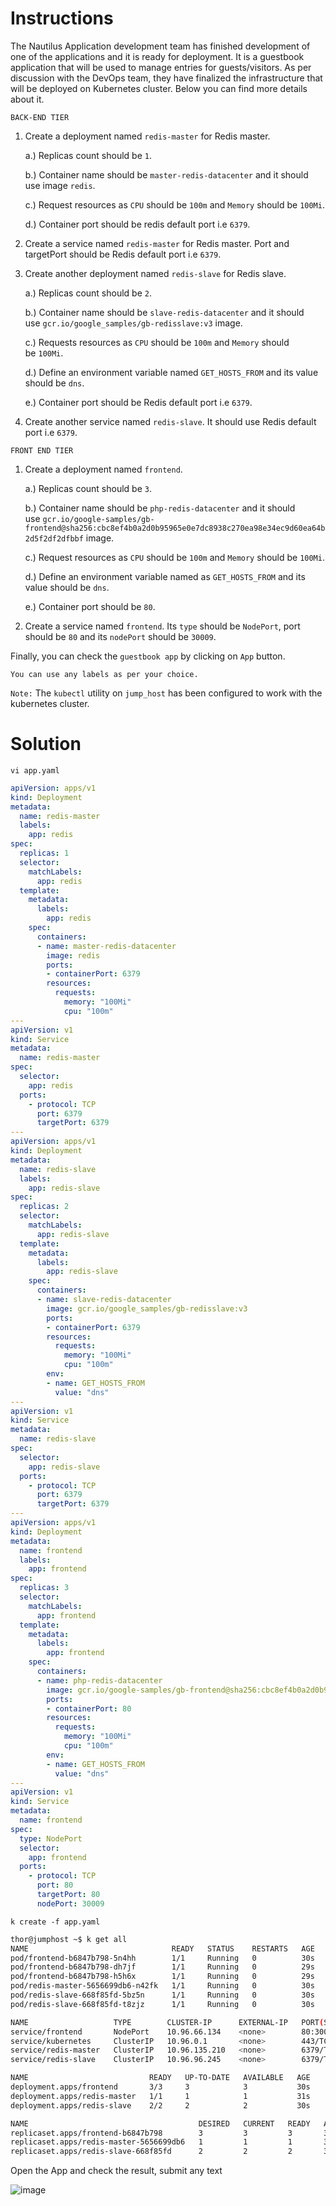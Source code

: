 # Instructions

The Nautilus Application development team has finished development of one of the applications and it is ready for deployment. It is a guestbook application that will be used to manage entries for guests/visitors. As per discussion with the DevOps team, they have finalized the infrastructure that will be deployed on Kubernetes cluster. Below you can find more details about it.

`BACK-END TIER`

1. Create a deployment named `redis-master` for Redis master.
    
    a.) Replicas count should be `1`.
    
    b.) Container name should be `master-redis-datacenter` and it should use image `redis`.
    
    c.) Request resources as `CPU` should be `100m` and `Memory` should be `100Mi`.
    
    d.) Container port should be redis default port i.e `6379`.
    
2. Create a service named `redis-master` for Redis master. Port and targetPort should be Redis default port i.e `6379`.
3. Create another deployment named `redis-slave` for Redis slave.
    
    a.) Replicas count should be `2`.
    
    b.) Container name should be `slave-redis-datacenter` and it should use `gcr.io/google_samples/gb-redisslave:v3` image.
    
    c.) Requests resources as `CPU` should be `100m` and `Memory` should be `100Mi`.
    
    d.) Define an environment variable named `GET_HOSTS_FROM` and its value should be `dns`.
    
    e.) Container port should be Redis default port i.e `6379`.
    
4. Create another service named `redis-slave`. It should use Redis default port i.e `6379`.

`FRONT END TIER`

1. Create a deployment named `frontend`.
    
    a.) Replicas count should be `3`.
    
    b.) Container name should be `php-redis-datacenter` and it should use `gcr.io/google-samples/gb-frontend@sha256:cbc8ef4b0a2d0b95965e0e7dc8938c270ea98e34ec9d60ea64b2d5f2df2dfbbf` image.
    
    c.) Request resources as `CPU` should be `100m` and `Memory` should be `100Mi`.
    
    d.) Define an environment variable named as `GET_HOSTS_FROM` and its value should be `dns`.
    
    e.) Container port should be `80`.
    
2. Create a service named `frontend`. Its `type` should be `NodePort`, port should be `80` and its `nodePort` should be `30009`.

Finally, you can check the `guestbook app` by clicking on `App` button.

`You can use any labels as per your choice.`

`Note:` The `kubectl` utility on `jump_host` has been configured to work with the kubernetes cluster.

# Solution

`vi app.yaml`

```yaml
apiVersion: apps/v1
kind: Deployment
metadata:
  name: redis-master
  labels:
    app: redis
spec:
  replicas: 1
  selector:
    matchLabels:
      app: redis
  template:
    metadata:
      labels:
        app: redis
    spec:
      containers:
      - name: master-redis-datacenter
        image: redis
        ports:
        - containerPort: 6379
        resources:
          requests:
            memory: "100Mi"
            cpu: "100m"
---
apiVersion: v1
kind: Service
metadata:
  name: redis-master
spec:
  selector:
    app: redis
  ports:
    - protocol: TCP
      port: 6379
      targetPort: 6379
---
apiVersion: apps/v1
kind: Deployment
metadata:
  name: redis-slave
  labels:
    app: redis-slave
spec:
  replicas: 2
  selector:
    matchLabels:
      app: redis-slave
  template:
    metadata:
      labels:
        app: redis-slave
    spec:
      containers:
      - name: slave-redis-datacenter
        image: gcr.io/google_samples/gb-redisslave:v3
        ports:
        - containerPort: 6379
        resources:
          requests:
            memory: "100Mi"
            cpu: "100m"
        env:
        - name: GET_HOSTS_FROM
          value: "dns"
---
apiVersion: v1
kind: Service
metadata:
  name: redis-slave
spec:
  selector:
    app: redis-slave
  ports:
    - protocol: TCP
      port: 6379
      targetPort: 6379
---
apiVersion: apps/v1
kind: Deployment
metadata:
  name: frontend
  labels:
    app: frontend
spec:
  replicas: 3
  selector:
    matchLabels:
      app: frontend
  template:
    metadata:
      labels:
        app: frontend
    spec:
      containers:
      - name: php-redis-datacenter
        image: gcr.io/google-samples/gb-frontend@sha256:cbc8ef4b0a2d0b95965e0e7dc8938c270ea98e34ec9d60ea64b2d5f2df2dfbbf
        ports:
        - containerPort: 80
        resources:
          requests:
            memory: "100Mi"
            cpu: "100m"
        env:
        - name: GET_HOSTS_FROM
          value: "dns"
---
apiVersion: v1
kind: Service
metadata:
  name: frontend
spec:
  type: NodePort
  selector:
    app: frontend
  ports:
    - protocol: TCP
      port: 80
      targetPort: 80
      nodePort: 30009
```

`k create -f app.yaml`

```bash
thor@jumphost ~$ k get all
NAME                                READY   STATUS    RESTARTS   AGE
pod/frontend-b6847b798-5n4hh        1/1     Running   0          30s
pod/frontend-b6847b798-dh7jf        1/1     Running   0          29s
pod/frontend-b6847b798-h5h6x        1/1     Running   0          29s
pod/redis-master-5656699db6-n42fk   1/1     Running   0          30s
pod/redis-slave-668f85fd-5bz5n      1/1     Running   0          30s
pod/redis-slave-668f85fd-t8zjz      1/1     Running   0          30s

NAME                   TYPE        CLUSTER-IP      EXTERNAL-IP   PORT(S)        AGE
service/frontend       NodePort    10.96.66.134    <none>        80:30009/TCP   29s
service/kubernetes     ClusterIP   10.96.0.1       <none>        443/TCP        79m
service/redis-master   ClusterIP   10.96.135.210   <none>        6379/TCP       31s
service/redis-slave    ClusterIP   10.96.96.245    <none>        6379/TCP       30s

NAME                           READY   UP-TO-DATE   AVAILABLE   AGE
deployment.apps/frontend       3/3     3            3           30s
deployment.apps/redis-master   1/1     1            1           31s
deployment.apps/redis-slave    2/2     2            2           30s

NAME                                      DESIRED   CURRENT   READY   AGE
replicaset.apps/frontend-b6847b798        3         3         3       30s
replicaset.apps/redis-master-5656699db6   1         1         1       31s
replicaset.apps/redis-slave-668f85fd      2         2         2       30s
```

Open the App and check the result, submit any text

![image](https://github.com/janaom/KodeKloud-Engineer-2.0/assets/83917694/5456b345-2b10-469a-9f97-e6cd10ec84b4)


